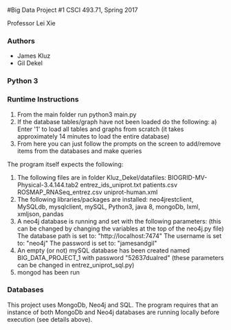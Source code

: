 #Big Data Project #1
CSCI 493.71, Spring 2017

Professor Lei Xie

### Authors
- James Kluz
- Gil Dekel

### Python 3

### Runtime Instructions
1. From the main folder run python3 main.py
2. If the database tables/graph have not been loaded do the following:
    a) Enter '1' to load all tables and graphs from scratch (it takes approximately 14 minutes to load the entire database)
3. From here you can just follow the prompts on the screen to add/remove items from the databases and make queries

The program itself expects the following:
1. The following files are in folder Kluz_Dekel/datafiles: BIOGRID-MV-Physical-3.4.144.tab2 entrez_ids_uniprot.txt patients.csv ROSMAP_RNASeq_entrez.csv uniprot-human.xml
2. The following libraries/packages are installed: neo4jrestclient, MySQLdb, mysqlclient, mySQL, Python3, java 8, mongoDb, lxml, xmljson, pandas
3. A neo4j database is running and set with the following parameters: (this can be changed by changing the variables at the top of the neo4j.py file)
      The database path is set to: "http://localhost:7474"
      The username is set to: "neo4j"
      The password is set to: "jamesandgil"
4. An empty (or not) mySQL database has been created named BIG_DATA_PROJECT_1 with password "52637dualred" (these parameters can be changed in entrez_uniprot_sql.py)
5. mongod has been run 

### Databases
This project uses MongoDb, Neo4j and SQL. The program requires that an instance of both MongoDb and Neo4j databases are running locally before execution (see details above). 
